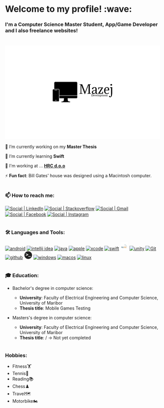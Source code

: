 <h1> Welcome to my profile! :wave:</h1>

### I'm a Computer Science Master Student, App/Game Developer and I also freelance websites!

#

[![Social banner for Tomaz Mazej](https://github.com/TomazMazej/TomazMazej/blob/main/assets/mazej_dev_logo.png)](https://mazejgames.com)


🔭 I’m currently working on my **Master Thesis**

🌱 I’m currently learning **Swift**
  
🏢 I'm working at ... **[HRC d.o.o](https://www.hrc.si/)**

⚡ **Fun fact**: Bill Gates' house was designed using a Macintosh computer.

#

### 📫 How to reach me:
  
[<img align="center" alt="Social | LinkedIn" height="22px" src="https://cdn.jsdelivr.net/npm/simple-icons@v3/icons/linkedin.svg" />][linkedin]
[<img align="center" alt="Social | Stackoverflow" height="22px" src="https://cdn.jsdelivr.net/npm/simple-icons@v3/icons/stackoverflow.svg" />][stackoverflow]
[<img align="center" alt="Social | Gmail" height="22px" src="https://cdn.jsdelivr.net/npm/simple-icons@v3/icons/gmail.svg" />][gmail]
[<img align="center" alt="Social | Facebook" height="22px" src="https://cdn.jsdelivr.net/npm/simple-icons@3.4.0/icons/facebook.svg" />][facebook]
[<img align="center" alt="Social | Instagram" height="22px" src="https://cdn.jsdelivr.net/npm/simple-icons@v3/icons/instagram.svg" />][instagram]

#

### 🛠️ Languages and Tools:
  
[<img alt="android" width="26px" src="https://img.icons8.com/color/48/000000/android-os.png" />](https://www.android.com/)
[<img alt="intellij idea" width="26px" src="https://img.icons8.com/color/240/000000/intellij-idea.png" />](https://www.jetbrains.com/idea/)
[<img alt="java" width="26px" src="https://img.icons8.com/color/240/000000/java-coffee-cup-logo.png">](https://docs.oracle.com/en/java/)
[<img alt="apple" width="26px" src="https://img.icons8.com/ios/50/000000/mac-os.png">](https://www.apple.com/)
[<img alt="xcode" width="26px" src="https://img.icons8.com/color/48/000000/xcode.png">](https://developer.apple.com/xcode/)
[<img alt="swift" width="26px" src="https://img.icons8.com/color/48/000000/swiftui.png">](https://developer.apple.com/swift/)
[<img alt="MySQL" width="26px" src="https://raw.githubusercontent.com/github/explore/80688e429a7d4ef2fca1e82350fe8e3517d3494d/topics/mysql/mysql.png">](https://dev.mysql.com/)
[<img alt="unity" width="26px" src="https://img.icons8.com/ios-filled/50/000000/unity.png">](https://unity.com/)
[<img alt="Git" width="26px" src="https://img.icons8.com/color/240/000000/git.png">](https://git-scm.com/)
[<img alt="github" width="26px" src="https://img.icons8.com/ios-glyphs/240/000000/github.png">](https://github.com/)
[<img alt="terminal" width="26px" src="https://raw.githubusercontent.com/github/explore/80688e429a7d4ef2fca1e82350fe8e3517d3494d/topics/terminal/terminal.png">](https://docs.microsoft.com/en-us/windows/terminal/)
[<img alt="windows" width="26px" src="https://img.icons8.com/color/240/000000/windows-10.png">](https://www.microsoft.com/en-us/windows)
[<img alt="macos" width="26px" src="https://img.icons8.com/officel/160/000000/mac-logo.png">](https://developer.apple.com/macos/)
[<img alt="linux" width="26px" src="https://img.icons8.com/color/96/000000/linux.png">](https://www.kernel.org/)

#

### 🎓 Education:
  
- Bachelor's degree in computer science:
  - **University**: Faculty of Electrical Engineering and Computer Science, University of Maribor
  - **Thesis title**: Mobile Games Testing

- Masters's degree in computer science:
  - **University**: Faculty of Electrical Engineering and Computer Science, University of Maribor
  - **Thesis title**: / &rarr; Not yet completed
  
#

### Hobbies:
  
- Fitness🏋️
- Tennis🎾
- Reading📚
- Chess♟️
- Travel🗺️
- Motorbike🏍️
  
[linkedin]: https://www.linkedin.com/in/tomaz-mazej-5a636418b/
[stackoverflow]: https://stackoverflow.com/users/12029044/tomaz-mazej
[gmail]: mailto:tomaz.mazej@gmail.com
[facebook]: https://www.facebook.com/mazejgames
[instagram]: https://www.instagram.com/mazejgames/
